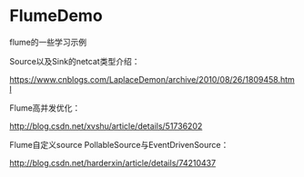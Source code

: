 # FlumeDemo
flume的一些学习示例

Source以及Sink的netcat类型介绍：

https://www.cnblogs.com/LaplaceDemon/archive/2010/08/26/1809458.html

Flume高并发优化：

http://blog.csdn.net/xvshu/article/details/51736202

Flume自定义source PollableSource与EventDrivenSource：

http://blog.csdn.net/harderxin/article/details/74210437
